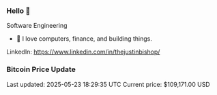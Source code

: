 ### Hello 🤙  

Software Engineering

- 🔭 I love computers, finance, and building things.
  
LinkedIn: https://www.linkedin.com/in/thejustinbishop/  



























































































































































































































































































































































































### Bitcoin Price Update
Last updated: 2025-05-23 18:29:35 UTC
Current price: $109,171.00 USD
